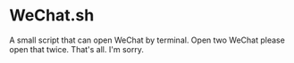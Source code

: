 # WeChat.sh
A small script that can open WeChat by terminal. Open two WeChat please open that twice. That's all. I'm sorry.
